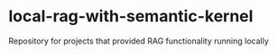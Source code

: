 # local-rag-with-semantic-kernel
Repository for projects that provided RAG functionality running locally
